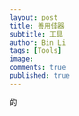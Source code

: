 ```yaml
---
layout: post
title: 善用佳器
subtitle: 工具
author: Bin Li
tags: [Tools]
image: 
comments: true
published: true
---
```

的